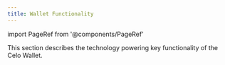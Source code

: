 ```yaml
---
title: Wallet Functionality
---
```

import PageRef from '@components/PageRef'

This section describes the technology powering key functionality of the Celo Wallet.

<PageRef url="/celo-codebase/wallet/how-the-wallet-works/verification" pageName="Verification" />
<PageRef url="/celo-codebase/wallet/how-the-wallet-works/invitations" pageName="Invitations" />
<PageRef url="/celo-codebase/wallet/how-the-wallet-works/sending-and-requesting-payments" pageName="Payments and Exchanging" />
<PageRef url="/celo-codebase/wallet/how-the-wallet-works/ultralight-node-sync" pageName="Ultralight Node Sync" />